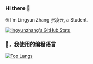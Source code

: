 ### Hi there 👋
🤓 I'm Lingyun Zhang 张凌云, a Student.

[![lingyunzhang's GitHub Stats](https://github-readme-stats.vercel.app/api?username=zly5&show_icons=true&hide=,&count_private=true&bg_color=30,77FFD2,6297DB,1EECFF&title_color=fff&text_color=fff&icon_color=fff)](https://github.com/zly5)
### 🤔，我使用的编程语言
[![Top Langs](https://github-readme-stats.vercel.app/api/top-langs/?username=zly5&layout=compact)](https://github.com/zly5) 
<!--
**zly5/zly5** is a ✨ _special_ ✨ repository because its `README.md` (this file) appears on your GitHub profile.

Here are some ideas to get you started:

- 🔭 I’m currently working on ...
- 🌱 I’m currently learning ...
- 👯 I’m looking to collaborate on ...
- 🤔 I’m looking for help with ...
- 💬 Ask me about ...
- 📫 How to reach me: ...
- 😄 Pronouns: ...
- ⚡ Fun fact: ...
-->


